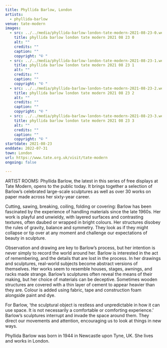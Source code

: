 ```yaml
---
title: Phyllida Barlow, London
artists:
  - phyllida-barlow
venue: tate-modern
images:
  - src: ../../media/phyllida-barlow-london-tate-modern-2021-08-23-0.webp
    title: phyllida barlow london tate modern 2021 08 23 0
    alt: ""
    credits: ""
    caption: ""
    copyright: "© "
  - src: ../../media/phyllida-barlow-london-tate-modern-2021-08-23-1.webp
    title: phyllida barlow london tate modern 2021 08 23 1
    alt: ""
    credits: ""
    caption: ""
    copyright: "© "
  - src: ../../media/phyllida-barlow-london-tate-modern-2021-08-23-2.webp
    title: phyllida barlow london tate modern 2021 08 23 2
    alt: ""
    credits: ""
    caption: ""
    copyright: "© "
  - src: ../../media/phyllida-barlow-london-tate-modern-2021-08-23-3.webp
    title: phyllida barlow london tate modern 2021 08 23 3
    alt: ""
    credits: ""
    caption: ""
    copyright: "© "
startdate: 2021-08-23
enddate: 2022-07-31
town: London
url: https://www.tate.org.uk/visit/tate-modern
ongoing: false

---
```


ARTIST ROOMS: Phyllida Barlow, the latest in this series of free displays at Tate Modern, opens to the public today. It brings together a selection of Barlow’s celebrated large-scale sculptures as well as over 30 works on paper made across her sixty-year career.

Cutting, sawing, breaking, coiling, folding or covering: Barlow has been fascinated by the experience of handling materials since the late 1960s. Her work is playful and unwieldy, with layered surfaces and contrasting textures, often daubed or wrapped in bright colours. Her structures disobey the rules of gravity, balance and symmetry. They look as if they might collapse or tip over at any moment and challenge our expectations of beauty in sculpture.

Observation and drawing are key to Barlow’s process, but her intention is never simply to record the world around her. Barlow is interested in the act of remembering, and the details that are lost in the process. In her drawings and sculptures, real-world subjects become abstract versions of themselves. Her works seem to resemble houses, stages, awnings, and racks made strange. Barlow’s sculptures often reveal the means of their making, but her choice of materials can be deceptive. Sometimes wooden structures are covered with a thin layer of cement to appear heavier than they are. Colour is added using fabric, tape and construction foam alongside paint and dye.

For Barlow, ‘the sculptural object is restless and unpredictable in how it can use space. It is not necessarily a comfortable or comforting experience.’ Barlow’s sculptures interrupt and invade the space around them. They direct our movements and attention, encouraging us to look at things in new ways.

Phyllida Barlow was born in 1944 in Newcastle upon Tyne, UK. She lives and works in London.